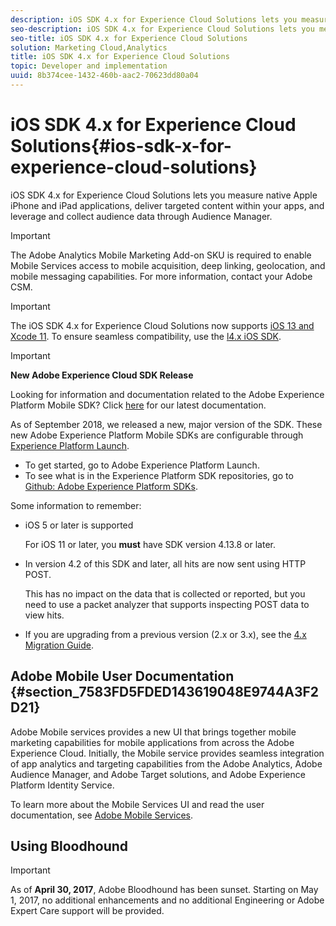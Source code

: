 ```yaml
---
description: iOS SDK 4.x for Experience Cloud Solutions lets you measure native Apple iPhone and iPad applications, deliver targeted content within your apps, and leverage and collect audience data through Audience Manager.
seo-description: iOS SDK 4.x for Experience Cloud Solutions lets you measure native Apple iPhone and iPad applications, deliver targeted content within your apps, and leverage and collect audience data through Audience Manager.
seo-title: iOS SDK 4.x for Experience Cloud Solutions
solution: Marketing Cloud,Analytics
title: iOS SDK 4.x for Experience Cloud Solutions
topic: Developer and implementation
uuid: 8b374cee-1432-460b-aac2-70623dd80a04
---
```


# iOS SDK 4.x for Experience Cloud Solutions{#ios-sdk-x-for-experience-cloud-solutions}

iOS SDK 4.x for Experience Cloud Solutions lets you measure native Apple iPhone and iPad applications, deliver targeted content within your apps, and leverage and collect audience data through Audience Manager.

>[!IMPORTANT]
>
>The Adobe Analytics Mobile Marketing Add-on SKU is required to enable Mobile Services access to mobile acquisition, deep linking, geolocation, and mobile messaging capabilities. For more information, contact your Adobe CSM.

>[!IMPORTANT]
>
>The iOS SDK 4.x for Experience Cloud Solutions now supports [iOS 13 and Xcode 11](https://developer.apple.com/ios/). To ensure seamless compatibility, use the [l4.x iOS SDK](https://app.gitbook.com/@aep-sdks/s/docs/resources/frequently-asked-questions/current-sdk-versions).

>[!IMPORTANT]
>
>**New Adobe Experience Cloud SDK Release**
>
>Looking for information and documentation related to the Adobe Experience Platform Mobile SDK? Click [here](https://aep-sdks.gitbook.io/docs/) for our latest documentation.
>
>As of September 2018, we released a new, major version of the SDK. These new Adobe Experience Platform Mobile SDKs are configurable through [Experience Platform Launch](https://www.adobe.com/experience-platform/launch.html).
>
>* To get started, go to Adobe Experience Platform Launch.
>* To see what is in the Experience Platform SDK repositories, go to [Github: Adobe Experience Platform SDKs](https://github.com/Adobe-Marketing-Cloud/acp-sdks).


Some information to remember:

* iOS 5 or later is supported

  For iOS 11 or later, you **must** have SDK version 4.13.8 or later. 

* In version 4.2 of this SDK and later, all hits are now sent using HTTP POST.

  This has no impact on the data that is collected or reported, but you need to use a packet analyzer that supports inspecting POST data to view hits.

* If you are upgrading from a previous version (2.x or 3.x), see the [4.x Migration Guide](/help/ios/getting-started/migration-v3.md).

## Adobe Mobile User Documentation {#section_7583FD5FDED143619048E9744A3F2D21}

Adobe Mobile services provides a new UI that brings together mobile marketing capabilities for mobile applications from across the Adobe Experience Cloud. Initially, the Mobile service provides seamless integration of app analytics and targeting capabilities from the Adobe Analytics, Adobe Audience Manager, and Adobe Target solutions, and Adobe Experience Platform Identity Service.

To learn more about the Mobile Services UI and read the user documentation, see [Adobe Mobile Services](/help/using/home.md). 

## Using Bloodhound

>[!IMPORTANT]
>
>As of **April 30, 2017**, Adobe Bloodhound has been
sunset. Starting on May 1, 2017, no additional enhancements and no additional Engineering or Adobe Expert Care support will be provided. 
